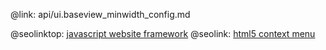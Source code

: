 @link: api/ui.baseview_minwidth_config.md

@seolinktop: [javascript website framework](https://webix.com)
@seolink: [html5 context menu](https://webix.com/widget/contextmenu/)